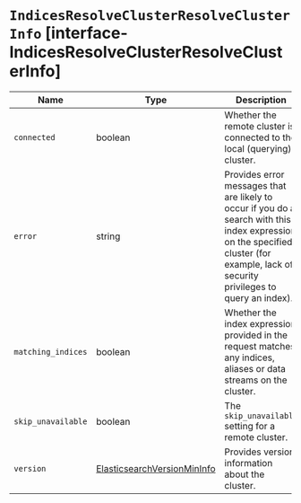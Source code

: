 # `IndicesResolveClusterResolveClusterInfo` [interface-IndicesResolveClusterResolveClusterInfo]

| Name | Type | Description |
| - | - | - |
| `connected` | boolean | Whether the remote cluster is connected to the local (querying) cluster. |
| `error` | string | Provides error messages that are likely to occur if you do a search with this index expression on the specified cluster (for example, lack of security privileges to query an index). |
| `matching_indices` | boolean | Whether the index expression provided in the request matches any indices, aliases or data streams on the cluster. |
| `skip_unavailable` | boolean | The `skip_unavailable` setting for a remote cluster. |
| `version` | [ElasticsearchVersionMinInfo](./ElasticsearchVersionMinInfo.md) | Provides version information about the cluster. |
